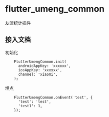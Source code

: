 # flutter_umeng_common

友盟统计插件

## 接入文档

初始化
```
    FlutterUmengCommon.init(
      androidAppKey: 'xxxxxx',
      iosAppKey: 'xxxxxx',
      channel: 'xiaomi',
    );
```

埋点
```
    FlutterUmengCommon.onEvent('test', {
      'test': 'test',
      'test1': 1,
    });
```

